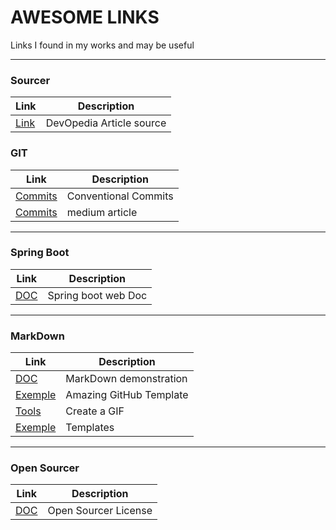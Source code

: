 # AWESOME LINKS
Links I found in my works and may be useful

___
### Sourcer
| Link | Description |
| ------ | ----------- |
| [Link](https://devopedia.org/)   | DevOpedia Article source |,
### GIT
| Link | Description |
| ------ | ----------- |
| [Commits](https://www.conventionalcommits.org/en/v1.0.0//)   | Conventional Commits |,
| [Commits](https://medium.com/linkapi-solutions/conventional-commits-pattern-3778d1a1e657)   | medium article |

___
### Spring Boot
| Link | Description |
| ------ | ----------- |
| [DOC](https://docs.spring.io/spring-boot/docs/current/reference/htmlsingle/#web)   | Spring boot web Doc |

___
### MarkDown
| Link | Description |
| ------ | ----------- |
| [DOC](https://markdown-it.github.io/)   | MarkDown demonstration |
| [Exemple](https://github.com/dec0dOS/amazing-github-template#readme)   | Amazing GitHub Template  |
| [Tools](https://github.com/sindresorhus/Gifski#readme)   | Create a GIF  |
| [Exemple](https://www.readme-templates.com/)   | Templates  |


___
### Open Sourcer 

| Link | Description |
| ------ | ----------- |
| [DOC]([https://markdown-it.github.io](http://escolhaumalicenca.com.br/)http://escolhaumalicenca.com.br/)   | Open Sourcer License |
